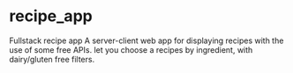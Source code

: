 # recipe_app
Fullstack recipe app
A server-client web app for displaying recipes with the use of some free APIs.
let you choose a recipes by ingredient, with dairy/gluten free filters.
